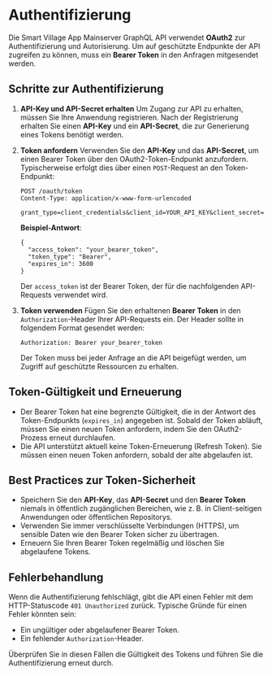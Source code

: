 # Authentifizierung

Die Smart Village App Mainserver GraphQL API verwendet **OAuth2** zur Authentifizierung und Autorisierung. Um auf geschützte Endpunkte der API zugreifen zu können, muss ein **Bearer Token** in den Anfragen mitgesendet werden.

## Schritte zur Authentifizierung

1.  **API-Key und API-Secret erhalten**
    Um Zugang zur API zu erhalten, müssen Sie Ihre Anwendung registrieren. Nach der Registrierung erhalten Sie einen **API-Key** und ein **API-Secret**, die zur Generierung eines Tokens benötigt werden.
2.  **Token anfordern**
    Verwenden Sie den **API-Key** und das **API-Secret**, um einen Bearer Token über den OAuth2-Token-Endpunkt anzufordern. Typischerweise erfolgt dies über einen `POST`\-Request an den Token-Endpunkt:

    ```
    POST /oauth/token
    Content-Type: application/x-www-form-urlencoded

    grant_type=client_credentials&client_id=YOUR_API_KEY&client_secret=YOUR_API_SECRET
    ```

    **Beispiel-Antwort**:

    ```
    {
      "access_token": "your_bearer_token",
      "token_type": "Bearer",
      "expires_in": 3600
    }
    ```

    Der `access_token` ist der Bearer Token, der für die nachfolgenden API-Requests verwendet wird.
3.  **Token verwenden**
    Fügen Sie den erhaltenen **Bearer Token** in den `Authorization`\-Header Ihrer API-Requests ein. Der Header sollte in folgendem Format gesendet werden:

    ```
    Authorization: Bearer your_bearer_token
    ```

    Der Token muss bei jeder Anfrage an die API beigefügt werden, um Zugriff auf geschützte Ressourcen zu erhalten.

## Token-Gültigkeit und Erneuerung

*   Der Bearer Token hat eine begrenzte Gültigkeit, die in der Antwort des Token-Endpunkts (`expires_in`) angegeben ist. Sobald der Token abläuft, müssen Sie einen neuen Token anfordern, indem Sie den OAuth2-Prozess erneut durchlaufen.
*   Die API unterstützt aktuell keine Token-Erneuerung (Refresh Token). Sie müssen einen neuen Token anfordern, sobald der alte abgelaufen ist.

## Best Practices zur Token-Sicherheit

*   Speichern Sie den **API-Key**, das **API-Secret** und den **Bearer Token** niemals in öffentlich zugänglichen Bereichen, wie z. B. in Client-seitigen Anwendungen oder öffentlichen Repositorys.
*   Verwenden Sie immer verschlüsselte Verbindungen (HTTPS), um sensible Daten wie den Bearer Token sicher zu übertragen.
*   Erneuern Sie Ihren Bearer Token regelmäßig und löschen Sie abgelaufene Tokens.

## Fehlerbehandlung

Wenn die Authentifizierung fehlschlägt, gibt die API einen Fehler mit dem HTTP-Statuscode `401 Unauthorized` zurück. Typische Gründe für einen Fehler könnten sein:

*   Ein ungültiger oder abgelaufener Bearer Token.
*   Ein fehlender `Authorization`\-Header.

Überprüfen Sie in diesen Fällen die Gültigkeit des Tokens und führen Sie die Authentifizierung erneut durch.

